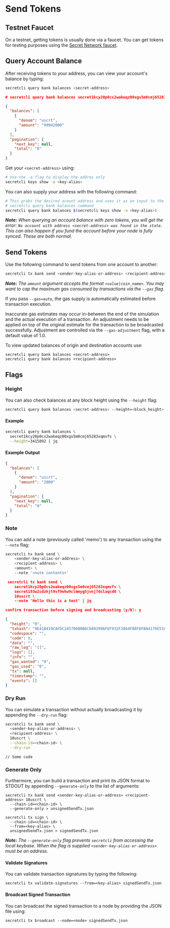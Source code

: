 # Send Tokens

## Testnet Faucet <a href="#get-tokens" id="get-tokens"></a>

On a testnet, getting tokens is usually done via a faucet. You can get tokens for testing purposes using the [Secret Network faucet](https://faucet.pulsar.scrttestnet.com/).

## Query Account Balance <a href="#query-account-balance" id="query-account-balance"></a>

After receiving tokens to your address, you can view your account's balance by typing:

```bash
secretcli query bank balances <secret-address>
```

```json
# secretcli query bank balances secret1kcy20p0cs2wakeqz00xgs5m0cmj65283xqmvfs | jq

{
  "balances": [
    {
      "denom": "uscrt",
      "amount": "99942000"
    }
  ],
  "pagination": {
    "next_key": null,
    "total": "0"
  }
}
```

Get your `<secret-address>` using:

```bash
# Use the -a flag to display the addres only
secretcli keys show -a <key-alias>
```

You can also supply your address with the following command:

```bash
# This grabs the desired acount address and uses it as an input to the 
# secretcli query bank balances command
secretcli query bank balances $(secretcli keys show -a <key-alias>)
```

_**Note:** When querying an account balance with zero tokens, you will get the error: `No account with address <secret-address> was found in the state.` This can also happen if you fund the account before your node is fully synced. These are both normal._

## Send Tokens <a href="#send-tokens" id="send-tokens"></a>

Use the following command to send tokens from one account to another:

```bash
secretcli tx bank send <sender-key-alias-or-address> <recipient-address> --fees=70000uscrt 10uscrt
```

_**Note:** The `amount` argument accepts the format `<value|coin_name>`. You may want to cap the maximum gas consumed by transactions via the `--gas` flag._

If you pass `--gas=auto`, the gas supply is automatically estimated before transaction execution.

Inaccurate gas estimates may occur in-between the end of the simulation and the actual execution of a transaction. An adjustment needs to be applied on top of the original estimate for the transaction to be broadcasted successfully. Adjustment are controlled via the `--gas-adjustment` flag, with a default value of 1.0.

To view updated balances of origin and destination accounts use:

```
secretcli query bank balances <secret-address>
secretcli query bank balances <recipient-address>
```

## Flags

### Height

You can also check balances at any block height using the `--height` flag:

```bash
secretcli query bank balances <secret-address> --height=<block_height>
```

#### Example

```bash
secretcli query bank balances \ 
  secret1kcy20p0cs2wakeqz00xgs5m0cmj65283xqmvfs \
  --height=3415892 | jq
```

#### Example Output

```json
{
  "balances": [
    {
      "denom": "uscrt",
      "amount": "2000"
    }
  ],
  "pagination": {
    "next_key": null,
    "total": "0"
  }
}
```

### Note

You can add a note (previously called 'memo') to any transaction using the `--note` flag:

```bash
secretcli tx bank send \ 
    <sender-key-alias-or-address> \
    <recipient-address> \
    <amount> \ 
    --note '<note contents>'
```

```json
 secretcli tx bank send \
    secret1kcy20p0cs2wakeqz00xgs5m0cmj65283xqmvfs \
    secret193w2cdzhjt9vf9ehw9clmmyg5jvnj7dslaqcd0 \
    10uscrt \
    --note 'Hello this is a test' | jq

confirm transaction before signing and broadcasting [y/N]: y

{
  "height": "0",
  "txhash": "9E41B419CAFDC245706B0B6C689299AFEF932F2864F88F6FBA417DE516F39B2A",
  "codespace": "",
  "code": 0,
  "data": "",
  "raw_log": "[]",
  "logs": [],
  "info": "",
  "gas_wanted": "0",
  "gas_used": "0",
  "tx": null,
  "timestamp": "",
  "events": []
}
```

### Dry Run

You can simulate a transaction without actually broadcasting it by appending the `--dry-run` flag:

```bash
secretcli tx bank send \
  <sender-key-alias-or-address> \
  <recipient-address> \
  10uscrt \
  --chain-id=<chain-id> \
  --dry-run
```

```
// Some code
```

### Generate Only

Furthermore, you can build a transaction and print its JSON format to STDOUT by appending `--generate-only` to the list of arguments:

```
secretcli tx bank send <sender-key-alias-or-address> <recipient-address> 10uscrt \
  --chain-id=<chain-id> \
  --generate-only > unsignedSendTx.json
```

```
secretcli tx sign \
  --chain-id=<chain-id> \
  --from=<key-alias> \
  unsignedSendTx.json > signedSendTx.json
```

_**Note:** The `--generate-only` flag prevents `secretcli` from accessing the local keybase. When the flag is supplied `<sender-key-alias-or-address>` must be an address._

#### Validate Signatures

You can validate transaction signatures by typing the following:

```
secretcli tx validate-signatures --from=<key-alias> signedSendTx.json
```

#### Broadcast Signed Transaction

You can broadcast the signed transaction to a node by providing the JSON file using:

```
secretcli tx broadcast --node=<node> signedSendTx.json
```
